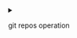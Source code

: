 <details>
<summary>

git repos operation

</summary>

# Most used!

> git clone --- <url> <local folder name> Clone a repository into a new directory, <local folder name> can be omitted.

> git add . ---Add file contents to the index

> git pull ---upload changed files from remote repos

> git commit -m "message..."

> git push ---push to the remote branch

### Used not that frequent?maybe:-)

> git config --user.email... ---configure your info

> git status ---check your repos status.

</details>
